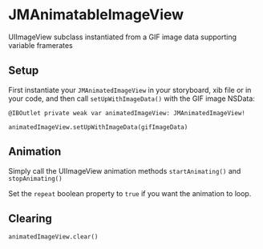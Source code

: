 # JMAnimatableImageView

UIImageView subclass instantiated from a GIF image data supporting variable framerates

## Setup

First instantiate your `JMAnimatedImageView` in your storyboard, xib file or in your code, and then call `setUpWithImageData()` with the GIF image NSData:

```
@IBOutlet private weak var animatedImageView: JMAnimatedImageView!

animatedImageView.setUpWithImageData(gifImageData)
```

## Animation

Simply call the UIImageView animation methods `startAnimating()` and `stopAnimating()`

Set the `repeat` boolean property to `true` if you want the animation to loop.

## Clearing

```
animatedImageView.clear()
```
